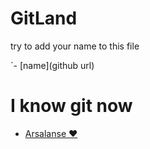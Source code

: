 # __GitLand__
try to add your name to this file

`- [name](github url)

# I know git now
- [Arsalanse :heart:](https://github.com/arsalanses)
